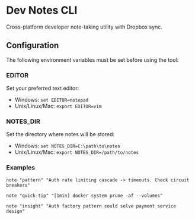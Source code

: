 # Dev Notes CLI
Cross-platform developer note-taking utility with Dropbox sync.

## Configuration

The following environment variables must be set before using the tool:

### EDITOR
Set your preferred text editor:
- Windows: `set EDITOR=notepad`
- Unix/Linux/Mac: `export EDITOR=vim`

### NOTES_DIR
Set the directory where notes will be stored:
- Windows: `set NOTES_DIR=C:\path\to\notes`
- Unix/Linux/Mac: `export NOTES_DIR=/path/to/notes`

### Examples
```shell
note "pattern" "Auth rate limiting cascade -> timeouts. Check circuit breakers"
```

```shell
note "quick-tip" "[1min] docker system prune -af --volumes"
```

```shell
note "insight" "Auth factory pattern could solve payment service design"
```
